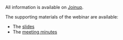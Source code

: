All information is available on [Joinup](https://joinup.ec.europa.eu/collection/semantic-interoperability-community-semic/event/core-vocabularies-revision-webinar-2nd-december-2021).

The supporting materials of the webinar are available:
* The [slides](https://joinup.ec.europa.eu/sites/default/files/event/attachment/2021-12/Core%20Vocs%20%235%20Webinar_v1.00.pdf)
* The [meeting minutes](https://joinup.ec.europa.eu/sites/default/files/event/attachment/2021-12/Core-Vocs_Webinar%2002122021_MeetingMinutes_v1.00.pdf)
